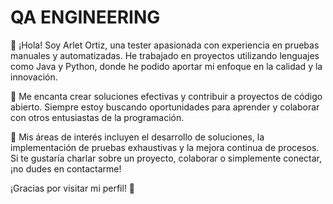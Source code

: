 # QA ENGINEERING
👋 ¡Hola! Soy Arlet Ortiz, una tester apasionada con experiencia en pruebas manuales y automatizadas. He trabajado en proyectos utilizando lenguajes como Java y Python, donde he podido aportar mi enfoque en la calidad y la innovación.

🚀 Me encanta crear soluciones efectivas y contribuir a proyectos de código abierto. Siempre estoy buscando oportunidades para aprender y colaborar con otros entusiastas de la programación.

🔧 Mis áreas de interés incluyen el desarrollo de soluciones, la implementación de pruebas exhaustivas y la mejora continua de procesos. Si te gustaría charlar sobre un proyecto, colaborar o simplemente conectar, ¡no dudes en contactarme!

¡Gracias por visitar mi perfil! 🌟
